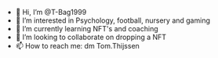 - 👋 Hi, I’m @T-Bag1999
- 👀 I’m interested in Psychology, football, nursery and gaming
- 🌱 I’m currently learning NFT's and coaching
- 💞️ I’m looking to collaborate on dropping a NFT
- 📫 How to reach me: dm Tom.Thijssen

<!---
T-Bag1999/T-Bag1999 is a ✨ special ✨ repository because its `README.md` (this file) appears on your GitHub profile.
You can click the Preview link to take a look at your changes.
--->
